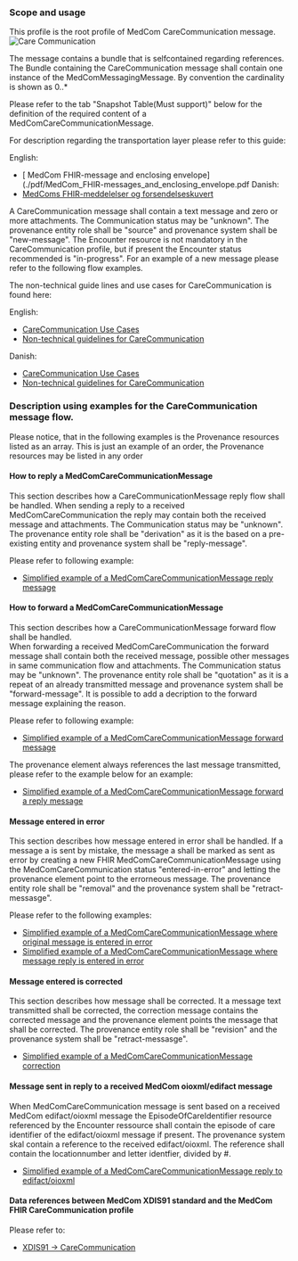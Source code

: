 ### Scope and usage 
This profile is the root profile of MedCom CareCommunication message. 
<img alt="Care Communication" src="./carecommunication/CareCommunication.png" style="float:none; display:block; margin-left:auto; margin-right:auto;" />

The message contains a bundle that is selfcontained regarding references. 
The Bundle containing the CareCommunication message shall contain one instance of the MedComMessagingMessage. By convention the cardinality is shown as 0..*

Please refer to the tab "Snapshot Table(Must support)" below for the definition of the required content of a MedComCareCommunicationMessage.  

For description regarding the transportation layer please refer to this guide:  
  
English:
* [ MedCom FHIR-message and enclosing envelope](./pdf/MedCom_FHIR-messages_and_enclosing_envelope.pdf
Danish:
* [ MedComs FHIR-meddelelser og forsendelseskuvert](./pdf/MedComs_FHIR-meddelelser_og_forsendelseskuvert.pdf)

A CareCommunication message shall contain a text message and zero or more attachments.
The Communication status may be "unknown". The provenance entity role shall be "source" and provenance system shall be "new-message".
The Encounter resource is not mandatory in the CareCommunication profile, but if present the Encounter status recommended is "in-progress". 
For an example of a new message please refer to the following flow examples.

The  non-technical guide lines and use cases for CareCommunication is found here:

English:
* [CareCommunication Use Cases](./carecommunication/pdf/USE%20CASES_FHIR%20Care%20Communication.pdf)
* [Non-technical guidelines for CareCommunication](./carecommunication/pdf/FHIR%20Care%20Communication%2C%20MedCom%20FHIR%20Standard.pdf)

Danish:
* [CareCommunication Use Cases](./carecommunication/pdf/Use%20Cases_FHIR%20Korrespondancemeddelelse.pdf)
* [Non-technical guidelines for CareCommunication](./carecommunication/pdf/FHIR_Korrespondancemeddelelse.pdf)

### Description using examples for the CareCommunication message flow.
Please notice, that in the following examples is the Provenance resources listed as an array. This is just an example of an order, the Provenance resources may be listed in any order 


#### How to reply a MedComCareCommunicationMessage
This section describes how a CareCommunicationMessage reply flow shall be handled.
When sending a reply to a received MedComCareCommunication the reply may contain both the received message and attachments.
The Communication status may be "unknown". The provenance entity role shall be "derivation" as it is the based on a pre-existing entity and provenance system shall be "reply-message".


Please refer to following example:
* [Simplified example of a MedComCareCommunicationMessage reply message](./carecommunication/CareCommunicationReplyExample.png)

#### How to forward a MedComCareCommunicationMessage
This section describes how a CareCommunicationMessage forward flow shall be handled.  
When forwarding a received MedComCareCommunication the forward message shall contain both the received message, possible other messages in same communication flow and attachments.
The Communication status may be "unknown". The provenance entity role shall be "quotation" as it is a repeat of an already transmitted message and provenance system shall be "forward-message".
It is possible to add a decription to the forward message explaining the reason.

Please refer to following example:
* [Simplified example of a MedComCareCommunicationMessage forward message ](./carecommunication/CareCommunicationForwardExample.png)

The provenance element always references the last message transmitted, please refer to the example below for an example:
* [Simplified example of a MedComCareCommunicationMessage forward a reply message ](./carecommunication/CareCommunicationForwardReplyExample.png)

#### Message entered in error  
This section describes how message entered in error shall be handled.
If a message a is sent by mistake, the message a shall be marked as sent as error by creating a new FHIR MedComCareCommunicationMessage 
using the MedComCareCommunication status "entered-in-error" and letting the provenance element point to the errorneous message.
The provenance entity role shall be "removal" and the provenance system shall be "retract-messasge".  

Please refer to the following examples:
* [Simplified example of a MedComCareCommunicationMessage where original message is entered in error  ](./carecommunication/CareCommunicationSenderEnteredInErrorExample.png)
* [Simplified example of a MedComCareCommunicationMessage where message reply is entered in error  ](./carecommunication/CareCommunicationReplyEnteredInErrorExample.png)

#### Message entered is corrected
This section describes how message shall be corrected.
It a message text transmitted shall be corrected, the correction message contains the corrected message and the provenance element points the message that shall be corrected. 
The provenance entity role shall be "revision" and the provenance system shall be "retract-messasge".  

* [Simplified example of a MedComCareCommunicationMessage correction](./carecommunication/CareCommunicationCorrectionExample.png)

#### Message sent in reply to a received MedCom oioxml/edifact message
When MedComCareCommunication message is sent based on a received MedCom edifact/oioxml message the EpisodeOfCareIdentifier resource referenced by the Encounter ressource 
shall contain the episode of care identifier of the edifact/oioxml message if present.
The provenance system skal contain a reference to the received edifact/oioxml. The reference shall contain the locationnumber and letter identfier, divided by #.

* [Simplified example of a MedComCareCommunicationMessage reply to edifact/oioxml](./carecommunication/CareCommunicationBasedOnEdi.png)


#### Data references between MedCom XDIS91 standard and the MedCom FHIR CareCommunication profile
Please refer to:
* [XDIS91 -> CareCommunication  ](./carecommunication/oioxmlReferencesCareCommunication.png)
